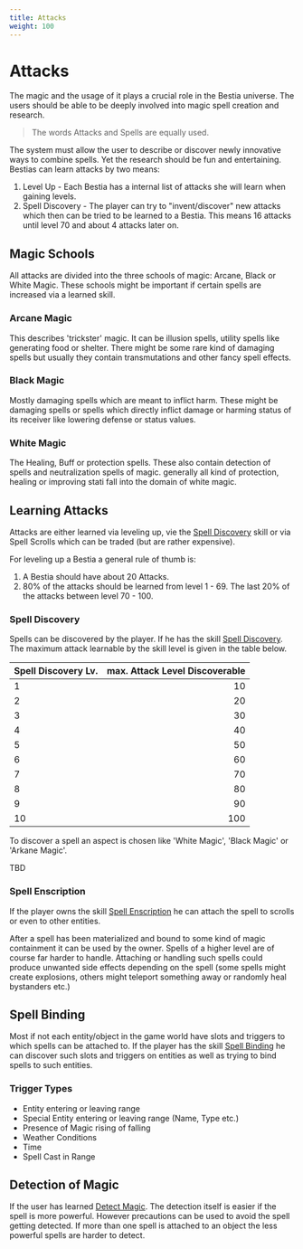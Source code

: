 ```yaml
---
title: Attacks
weight: 100
---
```

# Attacks

The magic and the usage of it plays a crucial role in the Bestia universe. The users should be able to be deeply involved
into magic spell creation and research.

> The words Attacks and Spells are equally used.

The system must allow the user to describe or discover newly innovative ways to combine spells. Yet the research should
be fun and entertaining. Bestias can learn attacks by two means:

1. Level Up - Each Bestia has a internal list of attacks she will learn when gaining levels.
2. Spell Discovery - The player can try to "invent/discover" new attacks which then can be tried to be learned to a Bestia.
   This means 16 attacks until level 70 and about 4 attacks later on.

## Magic Schools

All attacks are divided into the three schools of magic: Arcane, Black or White Magic. These schools might be important if certain
spells are increased via a learned skill.

### Arcane Magic

This describes 'trickster' magic. It can be illusion spells, utility spells like generating food or shelter. There might be some
rare kind of damaging spells but usually they contain transmutations and other fancy spell effects.

### Black Magic

Mostly damaging spells which are meant to inflict harm. These might be damaging spells or spells which directly inflict damage or
harming status of its receiver like lowering defense or status values.

### White Magic

The Healing, Buff or protection spells. These also contain detection of spells and neutralization spells of magic. generally all
kind of protection, healing or improving stati fall into the domain of white magic.

## Learning Attacks

Attacks are either learned via leveling up, vie the [Spell Discovery](/docs/mechanics/skills/#spell-discovery) skill or via Spell Scrolls
which can be traded (but are rather expensive).

For leveling up a Bestia a general rule of thumb is:

1. A Bestia should have about 20 Attacks.
2. 80% of the attacks should be learned from level 1 - 69. The last 20% of the attacks between level 70 - 100.

### Spell Discovery

Spells can be discovered by the player. If he has the skill [Spell Discovery](/docs/mechanics/skills/#spell-discovery). The maximum attack
learnable by the skill level is given in the table below.

| Spell Discovery Lv. | max. Attack Level Discoverable |
| ------------------- | -----------------------------: |
| 1                   |                             10 |
| 2                   |                             20 |
| 3                   |                             30 |
| 4                   |                             40 |
| 5                   |                             50 |
| 6                   |                             60 |
| 7                   |                             70 |
| 8                   |                             80 |
| 9                   |                             90 |
| 10                  |                            100 |

To discover a spell an aspect is chosen like 'White Magic', 'Black Magic' or 'Arkane Magic'.

TBD

### Spell Enscription

If the player owns the skill [Spell Enscription](/docs/mechanics/skills/#spell-enscription) he can attach the spell to
scrolls or even to other entities.

After a spell has been materialized and bound to some kind of magic containment it can be used by the owner. Spells of
a higher level are of course far harder to handle. Attaching or handling such spells could produce unwanted side effects
depending on the spell (some spells might create explosions, others might teleport something away or randomly heal
bystanders etc.)

## Spell Binding

Most if not each entity/object in the game world have slots and triggers to which spells can be attached to.
If the player has the skill [Spell Binding](/docs/mechanics/skills/#spell-binding) he can discover such slots and triggers
on entities as well as trying to bind spells to such entities.

### Trigger Types

* Entity entering or leaving range
* Special Entity entering or leaving range (Name, Type etc.)
* Presence of Magic rising of falling
* Weather Conditions
* Time
* Spell Cast in Range

## Detection of Magic

If the user has learned [Detect Magic](/docs/mechanics/skills/#detect-magic). The detection itself is easier if the spell is more
powerful. However precautions can be used to avoid the spell getting detected. If more than one spell is attached to an
object the less powerful spells are harder to detect.
